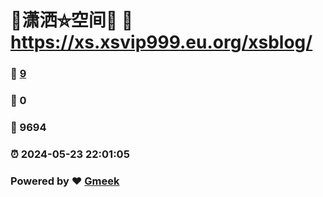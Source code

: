 # 🤠潇洒⛤空间🤠 :link: https://xs.xsvip999.eu.org/xsblog/ 
### :page_facing_up: [9](https://xs.xsvip999.eu.org/xsblog//tag.html) 
### :speech_balloon: 0 
### :hibiscus: 9694 
### :alarm_clock: 2024-05-23 22:01:05 
### Powered by :heart: [Gmeek](https://github.com/Meekdai/Gmeek)
